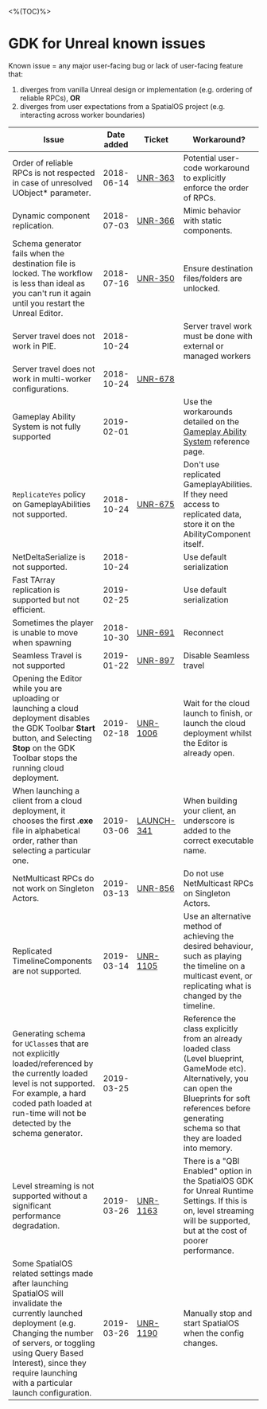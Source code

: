 <%(TOC)%>
# GDK for Unreal known issues

Known issue = any major user-facing bug or lack of user-facing feature that:
1. diverges from vanilla Unreal design or implementation (e.g. ordering of reliable RPCs), **OR**
1. diverges from user expectations from a SpatialOS project (e.g. interacting across worker boundaries)

| Issue | Date added | Ticket | Workaround? |
|-------|-------------------|--------|-------------|
| Order of reliable RPCs is not respected in case of unresolved UObject* parameter. | 2018-06-14 | [UNR-363](https://improbableio.atlassian.net/browse/UNR-336) | Potential user-code workaround to explicitly enforce the order of RPCs. |
| Dynamic component replication. | 2018-07-03 | [UNR-366](https://improbableio.atlassian.net/browse/UNR-366) | Mimic behavior with static components. |
| Schema generator fails when the destination file is locked. The workflow is less than ideal as you can't run it again until you restart the Unreal Editor. | 2018-07-16 | [UNR-350](https://improbableio.atlassian.net/browse/UNR-350) | Ensure destination files/folders are unlocked. |
| Server travel does not work in PIE. | 2018-10-24 | | Server travel work must be done with external or managed workers |
| Server travel does not work in multi-worker configurations.  | 2018-10-24 | [UNR-678](https://improbableio.atlassian.net/projects/UNR/issues/UNR-678)
| Gameplay Ability System is not fully supported | 2019-02-01 | | Use the workarounds detailed on the [Gameplay Ability System]({{urlRoot}}/content/ability-system) reference page. |  
| `ReplicateYes` policy on GameplayAbilities not supported. | 2018-10-24 | [UNR-675](https://improbableio.atlassian.net/projects/UNR/issues/UNR-675) | Don't use replicated GameplayAbilities. If they need access to replicated data, store it on the AbilityComponent itself. |
| NetDeltaSerialize is not supported.  | 2018-10-24 |  | Use default serialization |
| Fast TArray replication is supported but not efficient.  | 2019-02-25 |  | Use default serialization |
| Sometimes the player is unable to move when spawning | 2018-10-30 | [UNR-691](https://improbableio.atlassian.net/browse/UNR-691) | Reconnect| 
| Seamless Travel is not supported | 2019-01-22 | [UNR-897](https://improbableio.atlassian.net/browse/UNR-897) | Disable Seamless travel |  
| Opening the Editor while you are uploading or launching a cloud deployment disables the GDK Toolbar **Start** button, and Selecting **Stop** on the GDK Toolbar stops the running cloud deployment. | 2019-02-18 | [UNR-1006](https://improbableio.atlassian.net/browse/UNR-1006) | Wait for the cloud launch to finish, or launch the cloud deployment whilst the Editor is already open. |
| When launching a client from a cloud deployment, it chooses the first **.exe** file in alphabetical order, rather than selecting a particular one. | 2019-03-06 | [LAUNCH-341](https://improbableio.atlassian.net/browse/LAUNCH-341) | When building your client, an underscore is added to the correct executable name. |
| NetMulticast RPCs do not work on Singleton Actors. | 2019-03-13 | [UNR-856](https://improbableio.atlassian.net/browse/UNR-856) | Do not use NetMulticast RPCs on Singleton Actors.|
| Replicated TimelineComponents are not supported. | 2019-03-14 | [UNR-1105](https://improbableio.atlassian.net/browse/UNR-1105) | Use an alternative method of achieving the desired behaviour, such as playing the timeline on a multicast event, or replicating what is changed by the timeline. |
| Generating schema for `UClass`es that are not explicitly loaded/referenced by the currently loaded level is not supported. For example, a hard coded path loaded at run-time will not be detected by the schema generator. | 2019-03-25 |  | Reference the class explicitly from an already loaded class (Level blueprint, GameMode etc). Alternatively, you can open the Blueprints for soft references before generating schema so that they are loaded into memory. |
| Level streaming is not supported without a significant performance degradation. | 2019-03-26 | [UNR-1163](https://improbableio.atlassian.net/browse/UNR-1163) | There is a "QBI Enabled" option in the SpatialOS GDK for Unreal Runtime Settings. If this is on, level streaming will be supported, but at the cost of poorer performance. |
| Some SpatialOS related settings made after launching SpatialOS will invalidate the currently launched deployment (e.g. Changing the number of servers, or toggling using Query Based Interest), since they require launching with a particular launch configuration. | 2019-03-26 | [UNR-1190](https://improbableio.atlassian.net/browse/UNR-1190) | Manually stop and start SpatialOS when the config changes.  |
